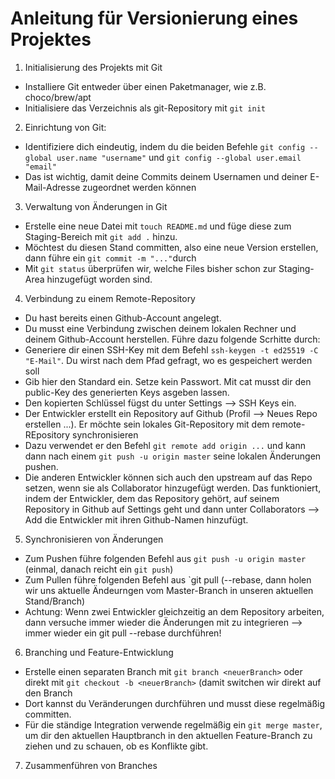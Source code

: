 # Anleitung für Versionierung eines Projektes
1. Initialisierung des Projekts mit Git
- Installiere Git entweder über einen Paketmanager, wie z.B. choco/brew/apt 
- Initialisiere das Verzeichnis als git-Repository mit `git init`
2. Einrichtung von Git:
- Identifiziere dich eindeutig, indem du die beiden Befehle `git config --global user.name "username"` und `git config --global user.email "email"`
- Das ist wichtig, damit deine Commits deinem Usernamen und deiner E-Mail-Adresse zugeordnet werden können
3. Verwaltung von Änderungen in Git
- Erstelle eine neue Datei mit `touch README.md` und füge diese zum Staging-Bereich mit `git add .` hinzu.
- Möchtest du diesen Stand committen, also eine neue Version erstellen, dann führe ein `git commit -m "..."`durch
- Mit `git status` überprüfen wir, welche Files bisher schon zur Staging-Area hinzugefügt worden sind.
4. Verbindung zu einem Remote-Repository
- Du hast bereits einen Github-Account angelegt.
- Du musst eine Verbindung zwischen deinem lokalen Rechner und deinem Github-Account herstellen. Führe dazu folgende Scrhitte durch:
- Generiere dir einen SSH-Key mit dem Befehl `ssh-keygen -t ed25519 -C "E-Mail"`. Du wirst nach dem Pfad gefragt, wo es gespeichert werden soll
- Gib hier den Standard ein. Setze kein Passwort. Mit cat musst dir den public-Key des generierten Keys asgeben lassen.
- Den kopierten Schlüssel fügst du unter Settings --> SSH Keys ein.
- Der Entwickler erstellt ein Repository auf Github (Profil --> Neues Repo erstellen ...). Er möchte sein lokales Git-Repository mit dem remote-REpository synchronisieren
- Dazu verwendet er den Befehl `git remote add origin ...` und kann dann nach einem `git push -u origin master` seine lokalen Änderungen pushen.
- Die anderen Entwickler können sich auch den upstream auf das Repo setzen, wenn sie als Collaborator hinzugefügt werden. Das funktioniert, indem der Entwickler, dem das Repository gehört, auf seinem Repository in Github auf Settings geht und dann unter Collaborators --> Add die Entwickler mit ihren Github-Namen hinzufügt.
5. Synchronisieren von Änderungen
- Zum Pushen führe folgenden Befehl aus `git push -u origin master` (einmal, danach reicht ein `git push`)
- Zum Pullen führe folgenden Befehl aus `git pull (--rebase, dann holen wir uns aktuelle Ändeurngen vom Master-Branch in unseren aktuellen Stand/Branch)
- Achtung: Wenn zwei Entwickler gleichzeitig an dem Repository arbeiten, dann versuche immer wieder die Änderungen mit zu integrieren --> immer wieder ein git pull --rebase durchführen!
6. Branching und Feature-Entwicklung
- Erstelle einen separaten Branch mit `git branch <neuerBranch>` oder direkt mit `git checkout -b <neuerBranch>` (damit switchen wir direkt auf den Branch
- Dort kannst du Veränderungen durchführen und musst diese regelmäßig committen.
- Für die ständige Integration verwende regelmäßig ein `git merge master`, um dir den aktuellen Hauptbranch in den aktuellen Feature-Branch zu ziehen und zu schauen, ob es Konflikte gibt.
7. Zusammenführen von Branches

